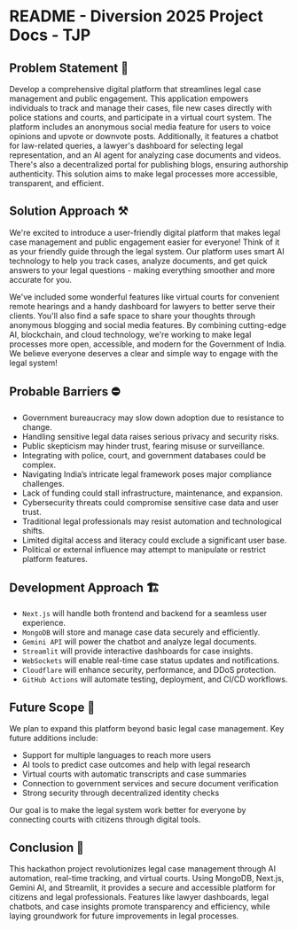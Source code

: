 # README - Diversion 2025 Project Docs - TJP

## Problem Statement 🦿

Develop a comprehensive digital platform that streamlines legal case management and public engagement. This application empowers individuals to track and manage their cases, file new cases directly with police stations and courts, and participate in a virtual court system. The platform includes an anonymous social media feature for users to voice opinions and upvote or downvote posts. Additionally, it features a chatbot for law-related queries, a lawyer's dashboard for selecting legal representation, and an AI agent for analyzing case documents and videos. There's also a decentralized portal for publishing blogs, ensuring authorship authenticity. This solution aims to make legal processes more accessible, transparent, and efficient.

## Solution Approach ⚒️

We're excited to introduce a user-friendly digital platform that makes legal case management and public engagement easier for everyone! Think of it as your friendly guide through the legal system. Our platform uses smart AI technology to help you track cases, analyze documents, and get quick answers to your legal questions - making everything smoother and more accurate for you.

We've included some wonderful features like virtual courts for convenient remote hearings and a handy dashboard for lawyers to better serve their clients. You'll also find a safe space to share your thoughts through anonymous blogging and social media features. By combining cutting-edge AI, blockchain, and cloud technology, we're working to make legal processes more open, accessible, and modern for the Government of India. We believe everyone deserves a clear and simple way to engage with the legal system!

## Probable Barriers ⛔

- Government bureaucracy may slow down adoption due to resistance to change.
- Handling sensitive legal data raises serious privacy and security risks.
- Public skepticism may hinder trust, fearing misuse or surveillance.
- Integrating with police, court, and government databases could be complex.
- Navigating India’s intricate legal framework poses major compliance challenges.
- Lack of funding could stall infrastructure, maintenance, and expansion.
- Cybersecurity threats could compromise sensitive case data and user trust.
- Traditional legal professionals may resist automation and technological shifts.
- Limited digital access and literacy could exclude a significant user base.
- Political or external influence may attempt to manipulate or restrict platform features.

## Development Approach 🏗️

- `Next.js` will handle both frontend and backend for a seamless user experience.
- `MongoDB` will store and manage case data securely and efficiently.
- `Gemini API` will power the chatbot and analyze legal documents.
- `Streamlit` will provide interactive dashboards for case insights.
- `WebSockets` will enable real-time case status updates and notifications.
- `Cloudflare` will enhance security, performance, and DDoS protection.
- `GitHub Actions` will automate testing, deployment, and CI/CD workflows.

## Future Scope 🔭

We plan to expand this platform beyond basic legal case management. Key future additions include:

- Support for multiple languages to reach more users
- AI tools to predict case outcomes and help with legal research
- Virtual courts with automatic transcripts and case summaries
- Connection to government services and secure document verification
- Strong security through decentralized identity checks

Our goal is to make the legal system work better for everyone by connecting courts with citizens through digital tools.

## Conclusion 🚀

This hackathon project revolutionizes legal case management through AI automation, real-time tracking, and virtual courts. Using MongoDB, Next.js, Gemini AI, and Streamlit, it provides a secure and accessible platform for citizens and legal professionals. Features like lawyer dashboards, legal chatbots, and case insights promote transparency and efficiency, while laying groundwork for future improvements in legal processes.

